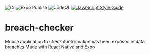 ![CI](https://github.com/TravisHoover/breach-checker/workflows/CI/badge.svg)
![Expo Publish](https://github.com/TravisHoover/breach-checker/workflows/Expo%20Publish/badge.svg)
![CodeQL](https://github.com/TravisHoover/breach-checker/workflows/CodeQL/badge.svg)
[![JavaScript Style Guide](https://img.shields.io/badge/code_style-standard-brightgreen.svg)](https://standardjs.com)

# breach-checker
Mobile application to check if information has been exposed in data breaches
Made with React Native and Expo


